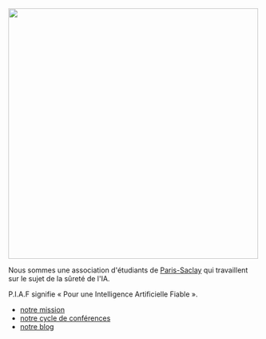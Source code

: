 
&nbsp;

<img src="piaf_gray_with_text.svg" width="500em">

<br>

Nous sommes une association d'étudiants de [Paris-Saclay](https://fr.wikipedia.org/wiki/Paris-Saclay) qui travaillent sur le sujet de la sûreté de l'IA.

P.I.A.F signifie « Pour une Intelligence Artificielle Fiable ».

- [notre mission](/presentation.html)
- [notre cycle de conférences](/asimov.html)
- [notre blog](https://blog.piaf-saclay.org)
